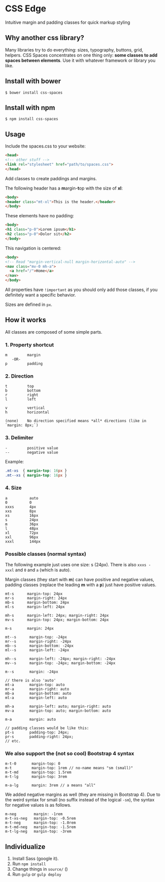 # CSS Edge
Intuitive margin and padding classes for quick markup styling

## Why another css library?
Many libraries try to do everything: sizes, typography, buttons, grid, helpers. CSS Spaces concentrates on one thing only: **some classes to add spaces between elements**. Use it with whatever framework or library you like.

## Install with bower
```shell
$ bower install css-spaces
```

## Install with npm
```shell
$ npm install css-spaces
```

## Usage
Include the spaces.css to your website:

```html
<head>
<!-- other stuff -->
<link rel="stylesheet" href="path/to/spaces.css">
</head>
```

Add classes to create paddings and margins.

The following header has a <b>m</b>argin-<b>t</b>op with the size of **xl**:
```html
<body>
<header class="mt-xl">This is the header.</header>
</body>
```

These elements have no padding:
```html
<body>
<h1 class="p-0">Lorem ipsum</h1>
<h2 class="p-0">Dolor sit</h2>
</body>
```

This navigation is centered:
```html
<body>
<!-- Read "margin-vertical-null margin-horizontal-auto" -->
<nav class="mv-0 mh-a">
  <a href="/">Home</a>
</nav>
</body>
```

All properties have `!important` as you should only add those classes, if you definitely want a specific behavior.

Sizes are defined in `px`.

## How it works
All classes are composed of some simple parts.

### 1. Property shortcut
```
m         margin
   -OR-
p         padding
```


### 2. Direction
```
t         top
b         bottom
r         right
l         left

v         vertical
h         horizontal

(none)    No direction specified means *all* directions (like in `margin: 8px;`)

```

### 3. Delimiter
```
-         positive value
--        negative value
```
Example:
```css
.mt-xs  { margin-top: 16px }
.mt--xs { margin-top: 16px }
```

### 4. Size
```
a          auto
0          0
xxxs       4px
xxs        8px
xs         16px
s          24px
m          36px
l          48px
xl         72px
xxl        96px
xxxl       144px
```

### Possible classes (normal syntax)

The following example just uses one size: s (24px). There is also `xxxs - xxxl` and `0` and `a` (which is auto).

Margin classes (they start with **m**) can have positive and negative values, padding classes (replace the leading **m** with a **p**) just have positive values.

```
mt-s      margin-top: 24px
mr-s      margin-right: 24px
mb-s      margin-bottom: 24px
ml-s      margin-left: 24px

mh-s      margin-left: 24px; margin-right: 24px
mv-s      margin-top: 24px; margin-bottom: 24px

m-s       margin: 24px

mt--s      margin-top: -24px
mr--s      margin-right: -24px
mb--s      margin-bottom: -24px
ml--s      margin-left: -24px

mh--s      margin-left: -24px; margin-right: -24px
mv--s      margin-top: -24px; margin-bottom: -24px

m--s       margin: -24px

// there is also 'auto'
mt-a       margin-top: auto
mr-a       margin-right: auto
mb-a       margin-bottom: auto
ml-a       margin-left: auto

mh-a       margin-left: auto; margin-right: auto
mv-a       margin-top: auto; margin-bottom: auto

m-a        margin: auto

// padding classes would be like this:
pt-s       padding-top: 24px;
pr-s       padding-right: 24px;
// etc.
```

### We also support the (not so cool) Bootstrap 4 syntax
```
m-t-0       margin-top: 0
m-t         margin-top: 1rem // no-name means "sm (small)"
m-t-md      margin-top: 1.5rem
m-t-lg      margin-top: 3rem

m-a-lg      margin: 3rem // a means "all"
```
We added negative margins as well (they are missing in Bootstrap 4). Due to the weird syntax for small (no suffix instead of the logical `-sm`), the syntax for negative values is as follows.

```
m-neg        margin: -1rem
m-t-xs-neg   margin-top: -0.5rem
m-t-neg      margin-top: -1.0rem
m-t-md-neg   margin-top: -1.5rem
m-t-lg-neg   margin-top: -3rem

```

## Individualize
1. Install Sass (google it).
2. Run `npm install`
3. Change things in `source/` ()
4. Run `gulp` or `gulp deploy`
